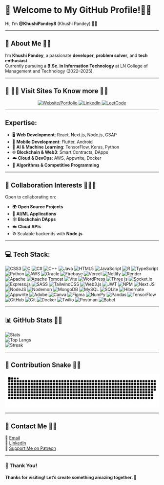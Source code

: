 # 👋 Welcome to My GitHub Profile!💫💫

Hi, I’m **@KhushiPandey8** (Khushi Pandey) 👩‍💻

---

## 🌟 About Me  💫💫

I’m **Khushi Pandey**, a passionate **developer**, **problem solver**, and **tech enthusiast**.  
Currently pursuing a **B.Sc. in Information Technology** at LN College of Management and Technology (2022–2025).  

---

## 🚀 👨‍💻 Visit Sites To Know more 💫💫

<div align="center">
  <a href="https://mysiteintro.netlify.app/" target="_blank">
    <img src="https://img.shields.io/badge/🌐%20Website/Portfolio-%23F05033.svg?style=for-the-badge&logo=firefox&logoColor=white" alt="Website/Portfolio">
  </a>
  <a href="https://www.linkedin.com/in/khushipandey8/" target="_blank">
    <img src="https://img.shields.io/badge/🔗%20LinkedIn-%230A66C2.svg?style=for-the-badge&logo=linkedin&logoColor=white" alt="LinkedIn">
  </a>
  <a href="https://leetcode.com/KhushiPandey8/" target="_blank">
    <img src="https://img.shields.io/badge/💻%20LeetCode-%23FFA116.svg?style=for-the-badge&logo=leetcode&logoColor=white" alt="LeetCode">
  </a>
</div>

---

## Expertise:
- 🖥️ **Web Development**: React, Next.js, Node.js, GSAP  
- 📱 **Mobile Development**: Flutter, Android  
- 🤖 **AI & Machine Learning**: TensorFlow, Keras, Python  
- 🌐 **Blockchain & Web3**: Smart Contracts, DApps  
- ☁️ **Cloud & DevOps**: AWS, Appwrite, Docker  
- 🧮 **Algorithms & Competitive Programming**  

---

## 💞️ Collaboration Interests 💫💫💡

Open to collaborating on:  
- 🌍 **Open Source Projects**  
- 🧠 **AI/ML Applications**  
- 🕸️ **Blockchain DApps**  
- ☁️ **Cloud APIs**  
- ⚙️ Scalable backends with **Node.js**

---

## 💻 Tech Stack:

![CSS3](https://img.shields.io/badge/css3-%231572B6.svg?style=flat-square&logo=css3&logoColor=white) ![C](https://img.shields.io/badge/c-%2300599C.svg?style=flat-square&logo=c&logoColor=white) ![C#](https://img.shields.io/badge/c%23-%23239120.svg?style=flat-square&logo=csharp&logoColor=white) ![C++](https://img.shields.io/badge/c++-%2300599C.svg?style=flat-square&logo=c%2B%2B&logoColor=white) ![Java](https://img.shields.io/badge/java-%23ED8B00.svg?style=flat-square&logo=openjdk&logoColor=white) ![HTML5](https://img.shields.io/badge/html5-%23E34F26.svg?style=flat-square&logo=html5&logoColor=white) ![JavaScript](https://img.shields.io/badge/javascript-%23323330.svg?style=flat-square&logo=javascript&logoColor=%23F7DF1E) ![R](https://img.shields.io/badge/r-%23276DC3.svg?style=flat-square&logo=r&logoColor=white) ![TypeScript](https://img.shields.io/badge/typescript-%23007ACC.svg?style=flat-square&logo=typescript&logoColor=white) ![Python](https://img.shields.io/badge/python-3670A0?style=flat-square&logo=python&logoColor=ffdd54) ![AWS](https://img.shields.io/badge/AWS-%23FF9900.svg?style=flat-square&logo=amazon-aws&logoColor=white) ![Oracle](https://img.shields.io/badge/Oracle-F80000?style=flat-square&logo=oracle&logoColor=white) ![Firebase](https://img.shields.io/badge/firebase-%23039BE5.svg?style=flat-square&logo=firebase) ![Vercel](https://img.shields.io/badge/vercel-%23000000.svg?style=flat-square&logo=vercel&logoColor=white) ![Netlify](https://img.shields.io/badge/netlify-%23000000.svg?style=flat-square&logo=netlify&logoColor=#00C7B7) ![Render](https://img.shields.io/badge/Render-%46E3B7.svg?style=flat-square&logo=render&logoColor=white) ![Apache](https://img.shields.io/badge/apache-%23D42029.svg?style=flat-square&logo=apache&logoColor=white) ![Apache Tomcat](https://img.shields.io/badge/apache%20tomcat-%23F8DC75.svg?style=flat-square&logo=apache-tomcat&logoColor=black) ![Vite](https://img.shields.io/badge/vite-%23646CFF.svg?style=flat-square&logo=vite&logoColor=white) ![WordPress](https://img.shields.io/badge/WordPress-%23117AC9.svg?style=flat-square&logo=WordPress&logoColor=white) ![Three js](https://img.shields.io/badge/threejs-black?style=flat-square&logo=three.js&logoColor=white) ![Socket.io](https://img.shields.io/badge/Socket.io-black?style=flat-square&logo=socket.io&badgeColor=010101) ![Express.js](https://img.shields.io/badge/express.js-%23404d59.svg?style=flat-square&logo=express&logoColor=%2361DAFB) ![SASS](https://img.shields.io/badge/SASS-hotpink.svg?style=flat-square&logo=SASS&logoColor=white) ![TailwindCSS](https://img.shields.io/badge/tailwindcss-%2338B2AC.svg?style=flat-square&logo=tailwind-css&logoColor=white) ![Web3.js](https://img.shields.io/badge/web3.js-F16822?style=flat-square&logo=web3.js&logoColor=white) ![JWT](https://img.shields.io/badge/JWT-black?style=flat-square&logo=JSON%20web%20tokens) ![NPM](https://img.shields.io/badge/NPM-%23CB3837.svg?style=flat-square&logo=npm&logoColor=white) ![Next JS](https://img.shields.io/badge/Next-black?style=flat-square&logo=next.js&logoColor=white) ![NodeJS](https://img.shields.io/badge/node.js-6DA55F?style=flat-square&logo=node.js&logoColor=white) ![Nodemon](https://img.shields.io/badge/NODEMON-%23323330.svg?style=flat-square&logo=nodemon&logoColor=%BBDEAD) ![MongoDB](https://img.shields.io/badge/MongoDB-%234ea94b.svg?style=flat-square&logo=mongodb&logoColor=white) ![MySQL](https://img.shields.io/badge/mysql-4479A1.svg?style=flat-square&logo=mysql&logoColor=white) ![SQLite](https://img.shields.io/badge/sqlite-%2307405e.svg?style=flat-square&logo=sqlite&logoColor=white) ![Hibernate](https://img.shields.io/badge/Hibernate-59666C?style=flat-square&logo=Hibernate&logoColor=white) ![Appwrite](https://img.shields.io/badge/Appwrite-%23FD366E.svg?style=flat-square&logo=appwrite&logoColor=white) ![Adobe](https://img.shields.io/badge/adobe-%23FF0000.svg?style=flat-square&logo=adobe&logoColor=white) ![Canva](https://img.shields.io/badge/Canva-%2300C4CC.svg?style=flat-square&logo=Canva&logoColor=white) ![Figma](https://img.shields.io/badge/figma-%23F24E1E.svg?style=flat-square&logo=figma&logoColor=white) ![NumPy](https://img.shields.io/badge/numpy-%23013243.svg?style=flat-square&logo=numpy&logoColor=white) ![Pandas](https://img.shields.io/badge/pandas-%23150458.svg?style=flat-square&logo=pandas&logoColor=white) ![TensorFlow](https://img.shields.io/badge/TensorFlow-%23FF6F00.svg?style=flat-square&logo=TensorFlow&logoColor=white) ![GitHub](https://img.shields.io/badge/github-%23121011.svg?style=flat-square&logo=github&logoColor=white) ![Git](https://img.shields.io/badge/git-%23F05033.svg?style=flat-square&logo=git&logoColor=white) ![Docker](https://img.shields.io/badge/docker-%230db7ed.svg?style=flat-square&logo=docker&logoColor=white) ![Twilio](https://img.shields.io/badge/Twilio-F22F46?style=flat-square&logo=Twilio&logoColor=white) ![Postman](https://img.shields.io/badge/Postman-FF6C37?style=flat-square&logo=postman&logoColor=white) ![Babel](https://img.shields.io/badge/Babel-F9DC3e?style=flat-square&logo=babel&logoColor=black)

---

## 📊 GitHub Stats 💫💫

![Stats](https://github-readme-stats.vercel.app/api?username=KhushiPandey8&show_icons=true&theme=tokyonight)  
![Top Langs](https://github-readme-stats.vercel.app/api/top-langs/?username=KhushiPandey8&layout=compact&theme=tokyonight)  
![Streak](https://github-readme-streak-stats.herokuapp.com/?user=KhushiPandey8&theme=tokyonight)

---

## 🐍 Contribution Snake  💫💫
<picture>
  <source media="(prefers-color-scheme: dark)" srcset="https://raw.githubusercontent.com/KhushiPandey8/KhushiPandey8/output/github-snake-dark.svg" />
  <source media="(prefers-color-scheme: light)" srcset="https://raw.githubusercontent.com/KhushiPandey8/KhushiPandey8/output/github-snake.svg" />
  <img alt="Contribution Snake" src="https://raw.githubusercontent.com/KhushiPandey8/KhushiPandey8/output/github-snake.svg" />
</picture>

---

## 💌 Contact Me 💫💫

📧 [Email](mailto:xingxing8601@example.com)  
💼 [LinkedIn](https://www.linkedin.com/in/khushipandey8/)  
🤝 [Support Me on Patreon](https://www.patreon.com/KhushiPandey)

---

### 🙌 Thank You!
#### Thanks for visiting! Let’s create something amazing together. 🚀
